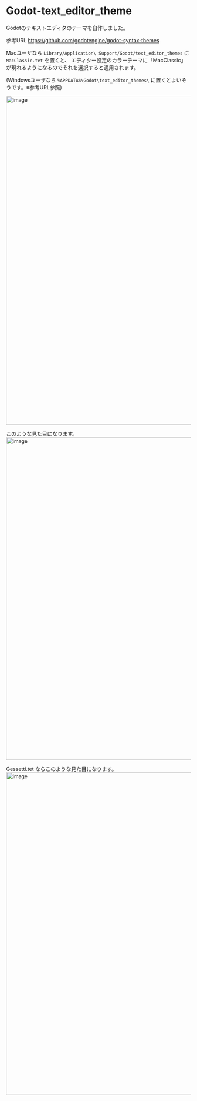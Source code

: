 # Godot-text_editor_theme
Godotのテキストエディタのテーマを自作しました。

参考URL
https://github.com/godotengine/godot-syntax-themes

Macユーザなら
`Library/Application\ Support/Godot/text_editor_themes` に `MacClassic.tet` を置くと、
エディター設定のカラーテーマに「MacClassic」が現れるようになるのでそれを選択すると適用されます。

(Windowsユーザなら `%APPDATA%\Godot\text_editor_themes\` に置くとよいそうです。※参考URL参照)

<img width="894" alt="image" src="https://user-images.githubusercontent.com/106900036/235710768-c1c2ea4e-03cd-48b3-b0d9-aa25ac4f6922.png">

このような見た目になります。
<img width="878" alt="image" src="https://user-images.githubusercontent.com/106900036/235710442-8fdb7065-b0ef-4dfa-bd67-3bc21cc8133a.png">


Gessetti.tet ならこのような見た目になります。
<img width="877" alt="image" src="https://github.com/tkmfujise/Godot-text_editor_theme/assets/106900036/836efb75-7207-4cea-a088-b85eba8a00fc">
